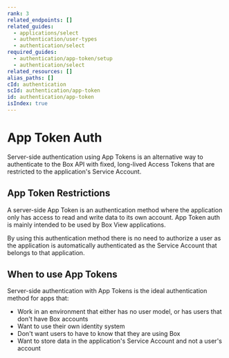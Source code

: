 ```yaml
---
rank: 3
related_endpoints: []
related_guides:
  - applications/select
  - authentication/user-types
  - authentication/select
required_guides:
  - authentication/app-token/setup
  - authentication/select
related_resources: []
alias_paths: []
cId: authentication
scId: authentication/app-token
id: authentication/app-token
isIndex: true
---
```


# App Token Auth

Server-side authentication using App Tokens is an alternative way to
authenticate to the Box API with fixed, long-lived Access Tokens that are
restricted to the application's Service Account.

## App Token Restrictions

A server-side App Token is an authentication method where the application only
has access to read and write data to its own account. App Token auth is mainly
intended to be used by Box View applications.

By using this authentication method there is no need to authorize a user as the
application is automatically authenticated as the Service Account that belongs
to that application.

## When to use App Tokens

Server-side authentication with App Tokens is the ideal authentication method
for apps that:

- Work in an environment that either has no user model, or has users that don't
have Box accounts
- Want to use their own identity system
- Don't want users to have to know that they are using Box
- Want to store data in the application's Service Account and not a user's
account
